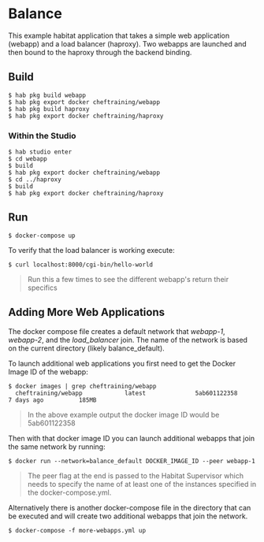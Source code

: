 # Balance

This example habitat application that takes a simple web application (webapp) and a load balancer (haproxy). Two webapps are launched and then bound to the haproxy through the backend binding.

## Build

    $ hab pkg build webapp
    $ hab pkg export docker cheftraining/webapp
    $ hab pkg build haproxy
    $ hab pkg export docker cheftraining/haproxy

### Within the Studio

    $ hab studio enter
    $ cd webapp
    $ build
    $ hab pkg export docker cheftraining/webapp
    $ cd ../haproxy
    $ build
    $ hab pkg export docker cheftraining/haproxy

## Run

    $ docker-compose up

To verify that the load balancer is working execute:

    $ curl localhost:8000/cgi-bin/hello-world

> Run this a few times to see the different webapp's return their specifics


## Adding More Web Applications

The docker compose file creates a default network that *webapp-1*, *webapp-2*, and the *load_balancer* join. The name of the network is based on the current directory (likely balance_default).

To launch additional web applications you first need to get the Docker Image ID of the webapp:

    $ docker images | grep cheftraining/webapp
      cheftraining/webapp            latest              5ab601122358        7 days ago          185MB

> In the above example output the docker image ID would be 5ab601122358

Then with that docker image ID you can launch additional webapps that join the same network by running:

    $ docker run --network=balance_default DOCKER_IMAGE_ID --peer webapp-1

> The peer flag at the end is passed to the Habitat Supervisor which needs to specify the name of at least one of the instances specified in the docker-compose.yml.

Alternatively there is another docker-compose file in the directory that can be executed and will create two additional webapps that join the network.

    $ docker-compose -f more-webapps.yml up
